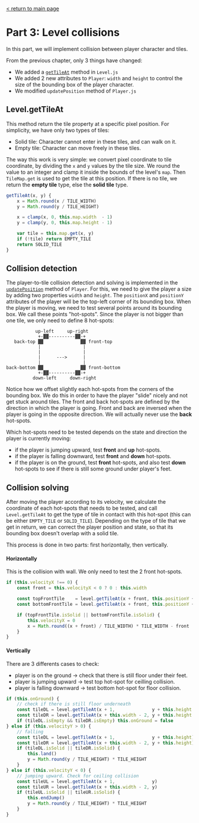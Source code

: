 [< return to main page](https://github.com/cstoquer/platformerTutorial)
# Part 3: Level collisions

In this part, we will implement collision between player character and tiles.

From the previous chapter, only 3 things have changed:
- We added a [`getTileAt`](https://github.com/cstoquer/platformerTutorial/blob/master/src/part3_level/Level.js#L16-L26) method in `Level.js`
- We added 2 new attributes to `Player`: `width` and `height` to control the size of the bounding box of the player character.
- We modified `updatePosition` method of `Player.js`

## Level.getTileAt
This method return the tile property at a specific pixel position. For simplicity, we have only two types of tiles:
- Solid tile: Character cannot enter in these tiles, and can walk on it.
- Empty tile: Character can move freely in these tiles.

The way this work is very simple: we convert pixel coordinate to tile coordinate, by dividing the `x` and `y` values by the tile size. We round the value to an integer and clamp it inside the bounds of the level's `map`. Then `TileMap.get` is used to get the tile at this position. If there is no tile, we return the **empty tile** type, else the **solid tile** type.

```js
getTileAt(x, y) {
	x = Math.round(x / TILE_WIDTH)
	y = Math.round(y / TILE_HEIGHT)

	x = clamp(x, 0, this.map.width  - 1)
	y = clamp(y, 0, this.map.height - 1)

	var tile = this.map.get(x, y)
	if (!tile) return EMPTY_TILE
	return SOLID_TILE
}
```

## Collision detection

The player-to-tile collision detection and solving is implemented in the [`updatePosition`](https://github.com/cstoquer/platformerTutorial/blob/master/src/part3_level/Player.js#L43-L99) method of `Player`. For this, we need to give the player a size by adding two properties `width` and `height`. The `positionX` and `positionY` attributes of the player will be the top-left corner of its bounding box. When the player is moving, we need to test several points around its bounding box. We call these points "hot-spots". Since the player is not bigger than one tile, we only need to define 8 hot-spots:

```
           up-left     up-right
            +-▓▓----------▓▓-+
   back-top ▓▓              ▓▓ front-top
            |                |
            |                |
            |      --->      |
            |                |
back-bottom ▓▓              ▓▓ front-bottom
            +-▓▓----------▓▓-+
          down-left     down-right
```

Notice how we offset slightly each hot-spots from the corners of the bounding box. We do this in order to have the player "slide" nicely and not get stuck around tiles. The front and back hot-spots are defined by the direction in which the player is going. Front and back are inversed when the player is going in the opposite direction. We will actually never use the **back** hot-spots.

Which hot-spots need to be tested depends on the state and direction the player is currently moving:
 - if the player is jumping upward, test **front** and  **up** hot-spots.
 - if the player is falling downward, test **front** and **down** hot-spots.
 - if the player is on the ground, test **front** hot-spots, and also test **down** hot-spots to see if there is still some ground under player's feet.

## Collision solving

After moving the player according to its velocity, we calculate the coordinate of each hot-spots that needs to be tested, and call `Level.getTileAt` to get the type of tile in contact with this hot-spot (this can be either `EMPTY_TILE` or `SOLID_TILE`). Depending on the type of tile that we get in return, we can correct the player position and state, so that its bounding box doesn't overlap with a solid tile.

This process is done in two parts: first horizontally, then vertically.

#### Horizontally
This is the collision with wall. We only need to test the 2 front hot-spots.

```js
if (this.velocityX !== 0) {
	const front = this.velocityX < 0 ? 0 : this.width

	const topFrontTile    = level.getTileAt(x + front, this.positionY + 1)
	const bottomFrontTile = level.getTileAt(x + front, this.positionY + this.height - 1)

	if (topFrontTile.isSolid || bottomFrontTile.isSolid) {
		this.velocityX = 0
		x = Math.round((x + front) / TILE_WIDTH) * TILE_WIDTH - front
	}
}
```

#### Vertically
There are 3 differents cases to check:
 - player is on the ground -> check that there is still floor under their feet.
 - player is jumping upward -> test top hot-spot for ceilling collision.
 - player is falling downward -> test bottom hot-spot for floor collision.

```js
if (this.onGround) {
	// check if there is still floor underneath
	const tileDL = level.getTileAt(x + 1,              y + this.height + 1)
	const tileDR = level.getTileAt(x + this.width - 2, y + this.height + 1)
	if (tileDL.isEmpty && tileDR.isEmpty) this.onGround = false
} else if (this.velocityY > 0) {
	// falling
	const tileDL = level.getTileAt(x + 1,              y + this.height)
	const tileDR = level.getTileAt(x + this.width - 2, y + this.height)
	if (tileDL.isSolid || tileDR.isSolid) {
		this.land()
		y = Math.round(y / TILE_HEIGHT) * TILE_HEIGHT
	}
} else if (this.velocityY < 0) {
	// jumping upward. Check for ceiling collision
	const tileUL = level.getTileAt(x + 1,              y)
	const tileUR = level.getTileAt(x + this.width - 2, y)
	if (tileUL.isSolid || tileUR.isSolid) {
		this.endJump()
		y = Math.round(y / TILE_HEIGHT) * TILE_HEIGHT
	}
}
```
